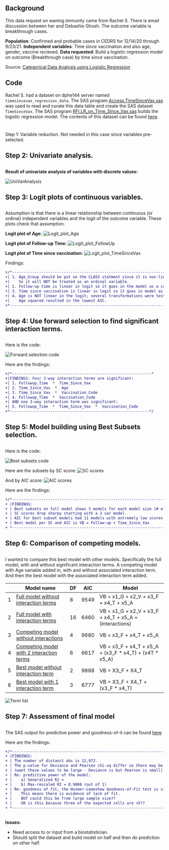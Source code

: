 ## Background 
This data request on waning immunity came from Rachel S. There is email discussion between her and Debashis Ghosh. The outcome variable is breakthrough cases.


**Population**:  Confirmed and probable cases in CEDRS for 12/14/20 through 9/23/21. **Independent variables**: Time since vaccination and also age, gender, vaccine recieved. **Data requested**: Build a logistic regression model on outcome (Breakthrough case) by time since vaccination. 

Source:  [Categorical Data Analysis using Logistic Regression](images/Cover_page.jpg)

## 
## Code
Rachel S. had a dataset on dphe144 server named `timesincevax_regression_data`. The SAS program [Access.TimeSinceVax.sas](./Access.TimeSinceVax.sas) was used to read and curate this data table and create the SAS dataset `TimeSinceVax`. The SAS program [RFI.LR_on_Time_Since_Vax.sas](./RFI.LR_on_Time_since_Vax.sas) builds the logistic regression model. The contents of this dataset can be found [here](./Proc%20Contents_TimeSinceVax.pdf).
#
Step 1: Variable reduction. Not needed in this case since variables pre-selected.

## **Step 2: Univariate analysis.**
##
**Result of univariate analysis of variables with discrete values:**

![UniVarAnalysis](images/Univariate_analysis.png)
##
## **Step 3: Logit plots of continuous variables.**
##

Assumption is that there is a linear relationship between continuous (or ordinal) independent variables and the logit of the outcome variable. These plots check that assumption.

**Logit plot of Age:**
![Logit_plot_Age](images/Logit_plots_Age2.png)

**Logit plot of Follow-up Time:**
![Logit_plot_FollowUp](images/Logit_plots_Followup_Time2.png)

**Logit plot of Time since vaccination:**
![Logit_plot_TimeSinceVax](images/Logit_plots_Time_Since_Vax2.png)

Findings:
````diff
+/*----------------------------------------------------------------------+-----------------*
+| 1. Age_Group should be put on the CLASS statment since it is non-linear in logit
+|    So it will NOT be treated as an ordinal variable.
+| 2. Follow-up time is linear in logit so it goes in the model as a continuous variable.
+| 3. Time since vaccination is linear in logit so it goes in model as a continuous variable.
+| 4. Age is NOT linear in the logit; several transformations were tested.
+|    Age squared resulted in the lowest AIC.
+*---------------------------------------------------------------------------------------*/
````
##
## **Step 4: Use forward selection to find significant interaction terms.**
##

Here is the code:

![Forward selection code](images/Forward_Selection2.png)

Here are the findings:

````diff
+/*--------------------------------------------------------------*
+|FINDINGS: Four 2-way interaction terms are significant:
+| 1. Followup_Time  *  Time_Since_Vax
+| 2. Time_Since_Vax  *  Age
+| 3. Time_Since_Vax  *  Vaccination_Code
+| 4. Followup_Time  *  Vaccination_Code
+| AND one 3-way interaction term was significant:
+| 5. Followup_Time  *  Time_Since_Vax  *  Vaccination_Code
+*--------------------------------------------------------------*/
````

##
## **Step 5: Model building using Best Subsets selection.**  
##

Here is the code:

![Best subsets code](images/Best_subsets_code3.png)

Here are the subsets by SC score:
![SC scores](images/Best_subsets_SC2.png)

And by AIC score:
![AIC scores](images/Best_subsets_AIC2.png)

Here are the findings:
````diff
+/*----------------------------------------------------------------------------*
+ |FINDINGS:
+ | Best subsets on full model shows 3 models for each model size (# of vars)
+ | SC scores drop sharpy starting with a 2 var model. 
+ | AIC for best subset models had 11 models with extremely low scores.
+ | Best model per SC and AIC is VB = Follow-up + Time_Since_Vax
+ *----------------------------------------------------------------------------*/
````

##
## **Step 6: Comparison of competing models.**
##

I wanted to compare this best model with other models. Specifically the full model, with and without significant interaction terms. A competing model with Age variable added in, with and without associated interaction term. And then the best model with the associated interaction term added.

| |Model name|DF|AIC|Model|
|-|----------|--|---|-----|
|1|[Full model without interaction terms](Full_model_mains_only.pdf)|8|9549|VB = x1_G + x2_V + x3_F + x4_T + x5_A|
|2|[Full model with interaction terms](Full_model_w_interactions.pdf)|16|6460|VB = x1_G + x2_V + x3_F + x4_T + x5_A + (interactions)|
|3|[Competing model without interactions](Competing_model_NO_interactions.pdf)|4|9680|VB = x3_F + x4_T + x5_A|
|4|[Competing model with 2 interaction terms](Competing_model_2_interactions.pdf)|6|6617|VB = x3_F + x4_T + x5_A + (x3_F * x4_T) + (x4T * x5_A)|
|5|[Best model without interaction term](Best_model_NO_interactions.pdf)|2|9888|VB = X3_F + X4_T|
|6|[Best model with 1 interaction term](Best_model_1_interaction_term.pdf)|3|6777|VB = X3_F + X4_T + (x3_F * x4_T)|

![Term list](images/List_of_terms2.png)

##
## **Step 7: Assessment of final model**
##

The SAS output for predictive power and goodness-of-it can be found [here](Final_Model_Goodness_of_Fit.pdf)

Here are the findings:
````diff
+/*-----------------------------------------------------------------------------------*
+ |FINDINGS:
+ | The number of distanct obs is 12,972.
+ | The p-value for Deviance and Pearson chi-sq differ so there may be a data issue.
+ | (want these values to be large - Deviance is but Pearson is small)
+ | Re: predictive power of the model:
+ |    a) Generalized R2 = 
+ |    b) Max-rescaled R2 = 0.9808 (out of 1)
+ | Re: goodness of fit, the Hosmer-Lemeshow Goodness-of-Fit test is significant.
+ |    This means there is evidence of lack of fit. 
+ |    BUT could this be from large sample size??
+ |    OR is this because three of the expected cells are <5??
+ *-----------------------------------------------------------------------------------*/
````


##
**Issues:**
* Need access to or input from a biostatistician. 
* Should split the dataset and build model on half and then do prediction on other half.

